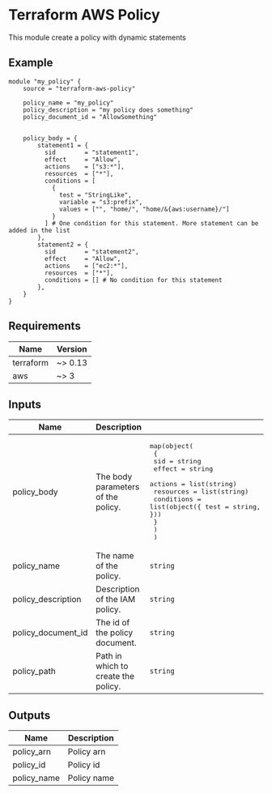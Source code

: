 # Terraform AWS Policy 

This module create a policy with dynamic statements

## Example

```hcl
module "my_policy" {
    source = "terraform-aws-policy"

    policy_name = "my_policy"
    policy_description = "my policy does something"
    policy_document_id = "AllowSomething"

    
    policy_body = {
        statement1 = {
          sid        = "statement1",
          effect     = "Allow",
          actions    = ["s3:*"],
          resources  = ["*"],
          conditions = [
            {
              test = "StringLike",
              variable = "s3:prefix",
              values = ["", "home/", "home/&{aws:username}/"]
            }
          ] # One condition for this statement. More statement can be added in the list
        },
        statement2 = {
          sid        = "statement2",
          effect     = "Allow",
          actions    = ["ec2:*"],
          resources  = ["*"],
          conditions = [] # No condition for this statement
        },
    }
}
```

## Requirements

| Name      | Version |
| --------- | ------- |
| terraform | ~> 0.13 |
| aws       | ~> 3    |

## Inputs

| Name                 | Description                         | Type                                                                                                                                                                                                                                                                                     | Default | Required |
| -------------------- | ----------------------------------- | ---------------------------------------------------------------------------------------------------------------------------------------------------------------------------------------------------------------------------------------------------------------------------------------- | ------- | :------: |
| policy\_body         | The body parameters of the policy.  | <pre>map(object(<br>    {<br>      sid        = string<br>      effect     = string<br>      actions    = list(string)<br>      resources  = list(string)<br>      conditions = list(object({ test = string, variable = string, values = list(string) }))<br>    }<br>    )<br>  )</pre> | n/a     |   yes    |
| policy\_name         | The name of the policy.             | `string`                                                                                                                                                                                                                                                                                 | n/a     |   yes    |
| policy\_description  | Description of the IAM policy.      | `string`                                                                                                                                                                                                                                                                                 | `null`  |    no    |
| policy\_document\_id | The id of the policy document.      | `string`                                                                                                                                                                                                                                                                                 | `null`  |    no    |
| policy\_path         | Path in which to create the policy. | `string`                                                                                                                                                                                                                                                                                 | `"/"`   |    no    |

## Outputs

| Name         | Description |
| ------------ | ----------- |
| policy\_arn  | Policy arn  |
| policy\_id   | Policy id   |
| policy\_name | Policy name |
